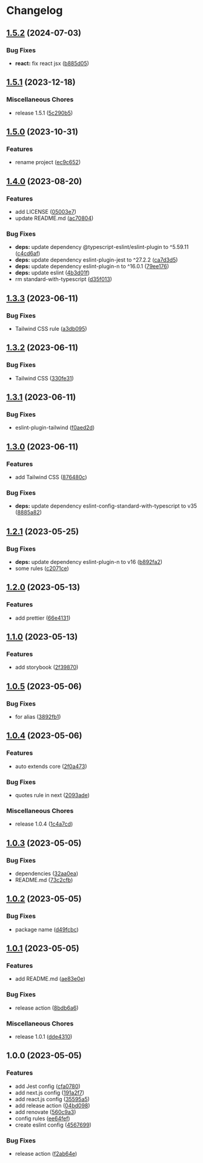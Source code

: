# Changelog

## [1.5.2](https://github.com/shiron-dev/eslint-config/compare/v1.5.1...v1.5.2) (2024-07-03)


### Bug Fixes

* **react:** fix react jsx ([b885d05](https://github.com/shiron-dev/eslint-config/commit/b885d05d3729099b4c8301edc5ec8a50ba217a5d))

## [1.5.1](https://github.com/shiron-dev/eslint-config/compare/v1.5.0...v1.5.1) (2023-12-18)


### Miscellaneous Chores

* release 1.5.1 ([5c290b5](https://github.com/shiron-dev/eslint-config/commit/5c290b55790f18955178515a665f2b07c05c0c8e))

## [1.5.0](https://github.com/shiron-dev/eslint-config/compare/v1.4.0...v1.5.0) (2023-10-31)


### Features

* rename project ([ec9c652](https://github.com/shiron-dev/eslint-config/commit/ec9c652804fa3ac5f7d1c831da70c7c93b3e65fe))

## [1.4.0](https://github.com/shiron-dev/eslint-config/compare/v1.3.3...v1.4.0) (2023-08-20)


### Features

* add LICENSE ([05003e7](https://github.com/shiron-dev/eslint-config/commit/05003e74ccb7bdaf53b1b401d5ccb75a3b8933bb))
* update README.md ([ac70804](https://github.com/shiron-dev/eslint-config/commit/ac708044f652748a2f329b0f2637147ff1e90297))


### Bug Fixes

* **deps:** update dependency @typescript-eslint/eslint-plugin to ^5.59.11 ([c4cd6af](https://github.com/shiron-dev/eslint-config/commit/c4cd6afcf15f6e973c1d7d40bb49ecf4f6e60e81))
* **deps:** update dependency eslint-plugin-jest to ^27.2.2 ([ca7d3d5](https://github.com/shiron-dev/eslint-config/commit/ca7d3d5aa5ff98591638c3b5ae7fed3f9ba76eff))
* **deps:** update dependency eslint-plugin-n to ^16.0.1 ([79ee176](https://github.com/shiron-dev/eslint-config/commit/79ee176c9acfb74db969e8a03adf71fa0d1626dd))
* **deps:** update eslint ([4b3d01f](https://github.com/shiron-dev/eslint-config/commit/4b3d01f6703c77187779e7e27a2a2c1c556e223b))
* rm standard-with-typescript ([d35f013](https://github.com/shiron-dev/eslint-config/commit/d35f01399bd2f4cd0ee703d4ffeb31d5da6a4604))

## [1.3.3](https://github.com/shiron4710/eslint-config/compare/v1.3.2...v1.3.3) (2023-06-11)


### Bug Fixes

* Tailwind CSS rule ([a3db095](https://github.com/shiron4710/eslint-config/commit/a3db095da6fbfd7df23d1ab1a85bef19d0b3caae))

## [1.3.2](https://github.com/shiron4710/eslint-config/compare/v1.3.1...v1.3.2) (2023-06-11)


### Bug Fixes

* Tailwind CSS ([330fe31](https://github.com/shiron4710/eslint-config/commit/330fe319bb8414090b53ac1c38b241382d10dd92))

## [1.3.1](https://github.com/shiron4710/eslint-config/compare/v1.3.0...v1.3.1) (2023-06-11)


### Bug Fixes

* eslint-plugin-tailwind ([f0aed2d](https://github.com/shiron4710/eslint-config/commit/f0aed2d98aafcc02396b256ac2d0c4169f28c903))

## [1.3.0](https://github.com/shiron4710/eslint-config/compare/v1.2.1...v1.3.0) (2023-06-11)


### Features

* add Tailwind CSS ([876480c](https://github.com/shiron4710/eslint-config/commit/876480cbc23921a4072674e88be8e4f7e88604ca))


### Bug Fixes

* **deps:** update dependency eslint-config-standard-with-typescript to v35 ([8885a82](https://github.com/shiron4710/eslint-config/commit/8885a821f66daed9398a5e806f8417bc9f8fba53))

## [1.2.1](https://github.com/shiron4710/eslint-config/compare/v1.2.0...v1.2.1) (2023-05-25)


### Bug Fixes

* **deps:** update dependency eslint-plugin-n to v16 ([b892fa2](https://github.com/shiron4710/eslint-config/commit/b892fa2aa5e60b75e6e05a690dcd6840c5491ce2))
* some rules ([c2071ce](https://github.com/shiron4710/eslint-config/commit/c2071ce64919f8dceac0ac753530e75c28ba38be))

## [1.2.0](https://github.com/shiron4710/eslint-config/compare/v1.1.0...v1.2.0) (2023-05-13)


### Features

* add prettier ([66e4131](https://github.com/shiron4710/eslint-config/commit/66e413146d1ab54e42bb4a087bb72a63914f47aa))

## [1.1.0](https://github.com/shiron4710/eslint-config/compare/v1.0.5...v1.1.0) (2023-05-13)


### Features

* add storybook ([2f39870](https://github.com/shiron4710/eslint-config/commit/2f3987013a47ce4b87a8eb46dea9f81eb9fe5d4d))

## [1.0.5](https://github.com/shiron4710/eslint-config/compare/v1.0.4...v1.0.5) (2023-05-06)


### Bug Fixes

* for alias ([3892fb1](https://github.com/shiron4710/eslint-config/commit/3892fb1889afc848187a7a4d3d7075af911b7e11))

## [1.0.4](https://github.com/shiron4710/eslint-config/compare/v1.0.3...v1.0.4) (2023-05-06)


### Features

* auto extends core ([2f0a473](https://github.com/shiron4710/eslint-config/commit/2f0a4737479d6aeca52b552d17f41bb33feee003))


### Bug Fixes

* quotes rule in next ([2093ade](https://github.com/shiron4710/eslint-config/commit/2093ade09af4409945ebfb122be0edffc3878942))


### Miscellaneous Chores

* release 1.0.4 ([1c4a7cd](https://github.com/shiron4710/eslint-config/commit/1c4a7cd936897e502375cf9832aa5b4727b18764))

## [1.0.3](https://github.com/shiron4710/eslint-config/compare/v1.0.2...v1.0.3) (2023-05-05)


### Bug Fixes

* dependencies ([32aa0ea](https://github.com/shiron4710/eslint-config/commit/32aa0ea2d114bf9215be68928167afa38698759b))
* README.md ([73c2cfb](https://github.com/shiron4710/eslint-config/commit/73c2cfb004843eef6f01627a644d79590e596092))

## [1.0.2](https://github.com/shiron4710/eslint-config/compare/v1.0.1...v1.0.2) (2023-05-05)


### Bug Fixes

* package name ([d49fcbc](https://github.com/shiron4710/eslint-config/commit/d49fcbc3e7aa33b0666fb8dcedc3c4ed137b0130))

## [1.0.1](https://github.com/shiron4710/eslint-config/compare/v1.0.0...v1.0.1) (2023-05-05)


### Features

* add README.md ([ae83e0e](https://github.com/shiron4710/eslint-config/commit/ae83e0eb4735712e06125901efa7309b8c208607))


### Bug Fixes

* release action ([8bdb6a6](https://github.com/shiron4710/eslint-config/commit/8bdb6a697b8d194bbbd50a4379a737a08202b140))


### Miscellaneous Chores

* release 1.0.1 ([dde4310](https://github.com/shiron4710/eslint-config/commit/dde4310261d8d639233d344e07d523a8cf04b9d6))

## 1.0.0 (2023-05-05)


### Features

* add Jest config ([cfa0780](https://github.com/shiron4710/eslint-config/commit/cfa07807cc2a249bf0277d25070259b316844c45))
* add next.js config ([191a2f7](https://github.com/shiron4710/eslint-config/commit/191a2f74f98ee37bef235cad5b83935f5ef063e3))
* add react.js config ([35595a5](https://github.com/shiron4710/eslint-config/commit/35595a562bc3acd7a0c9a52601c0a32f1960300d))
* add release action ([04bd098](https://github.com/shiron4710/eslint-config/commit/04bd098204c222c69c6b7de2b97ad56e5578f665))
* add renovate ([560c9a3](https://github.com/shiron4710/eslint-config/commit/560c9a3e6c986280caa9d0eafc9b500c73ce3f70))
* config rules ([ee64fef](https://github.com/shiron4710/eslint-config/commit/ee64fef2c7a8c3e492d5a1ccde7f2e7da2fcaa7e))
* create eslint config ([4567699](https://github.com/shiron4710/eslint-config/commit/456769933d87fc0531c8bed1521c4e389370cda3))


### Bug Fixes

* release action ([f2ab64e](https://github.com/shiron4710/eslint-config/commit/f2ab64ef93b0eeb21aedbc451ebf495af690586d))
